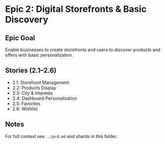 # Epic 2: Digital Storefronts & Basic Discovery

## Epic Goal
Enable businesses to create storefronts and users to discover products and offers with basic personalization.

## Stories (2.1–2.6)
- 2.1: Storefront Management
- 2.2: Products Display
- 2.3: City & Interests
- 2.4: Dashboard Personalization
- 2.5: Favorites
- 2.6: Wishlist

## Notes
For full context see `../prd.md` and shards in this folder.

